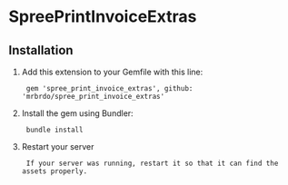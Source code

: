 # SpreePrintInvoiceExtras

## Installation

1. Add this extension to your Gemfile with this line:
        
        gem 'spree_print_invoice_extras', github: 'mrbrdo/spree_print_invoice_extras'

2. Install the gem using Bundler:

        bundle install

3. Restart your server

        If your server was running, restart it so that it can find the assets properly.
